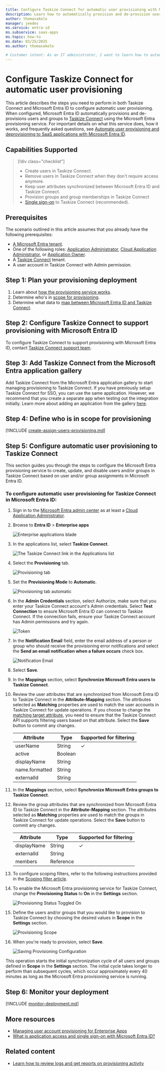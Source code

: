 ```yaml
---
title: Configure Taskize Connect for automatic user provisioning with Microsoft Entra ID
description: Learn how to automatically provision and de-provision user accounts from Microsoft Entra ID to Taskize Connect.
author: thomasakelo
manager: jeedes
ms.service: entra-id
ms.subservice: saas-apps
ms.topic: how-to
ms.date: 03/25/2025
ms.author: thomasakelo

# Customer intent: As an IT administrator, I want to learn how to automatically provision and deprovision user accounts from Microsoft Entra ID to Taskize Connect so that I can streamline the user management process and ensure that users have the appropriate access to Taskize Connect.
---
```


# Configure Taskize Connect for automatic user provisioning

This article describes the steps you need to perform in both Taskize Connect and Microsoft Entra ID to configure automatic user provisioning. When configured, Microsoft Entra ID automatically provisions and de-provisions users and groups to [Taskize Connect](https://www.taskize.com/) using the Microsoft Entra provisioning service. For important details on what this service does, how it works, and frequently asked questions, see [Automate user provisioning and deprovisioning to SaaS applications with Microsoft Entra ID](~/identity/app-provisioning/user-provisioning.md). 


## Capabilities Supported
> [!div class="checklist"]
> * Create users in Taskize Connect.
> * Remove users in Taskize Connect when they don't require access anymore.
> * Keep user attributes synchronized between Microsoft Entra ID and Taskize Connect.
> * Provision groups and group memberships in Taskize Connect
> * [Single sign-on](taskize-connect-tutorial.md) to Taskize Connect (recommended).

## Prerequisites

The scenario outlined in this article assumes that you already have the following prerequisites:

* [A Microsoft Entra tenant](~/identity-platform/quickstart-create-new-tenant.md). 
* One of the following roles: [Application Administrator](/entra/identity/role-based-access-control/permissions-reference#application-administrator), [Cloud Application Administrator](/entra/identity/role-based-access-control/permissions-reference#cloud-application-administrator), or [Application Owner](/entra/fundamentals/users-default-permissions#owned-enterprise-applications). 
* A [Taskize Connect](https://www.taskize.com/) tenant.
* A user account in Taskize Connect with Admin permission.


## Step 1: Plan your provisioning deployment
1. Learn about [how the provisioning service works](~/identity/app-provisioning/user-provisioning.md).
1. Determine who's in [scope for provisioning](~/identity/app-provisioning/define-conditional-rules-for-provisioning-user-accounts.md).
1. Determine what data to [map between Microsoft Entra ID and Taskize Connect](~/identity/app-provisioning/customize-application-attributes.md). 

<a name='step-2-configure-taskize-connect-to-support-provisioning-with-azure-ad'></a>

## Step 2: Configure Taskize Connect to support provisioning with Microsoft Entra ID

To configure Taskize Connect to support provisioning with Microsoft Entra ID, contact [Taskize Connect support team](mailto:support@taskize.com).

<a name='step-3-add-taskize-connect-from-the-azure-ad-application-gallery'></a>

## Step 3: Add Taskize Connect from the Microsoft Entra application gallery



Add Taskize Connect from the Microsoft Entra application gallery to start managing provisioning to Taskize Connect. If you have previously setup Taskize Connect for SSO, you can use the same application. However, we recommend that you create a separate app when testing out the integration initially. Learn more about adding an application from the gallery [here](~/identity/enterprise-apps/add-application-portal.md).

## Step 4: Define who is in scope for provisioning 

[!INCLUDE [create-assign-users-provisioning.md](~/identity/saas-apps/includes/create-assign-users-provisioning.md)]

## Step 5: Configure automatic user provisioning to Taskize Connect 

This section guides you through the steps to configure the Microsoft Entra provisioning service to create, update, and disable users and/or groups in Taskize Connect based on user and/or group assignments in Microsoft Entra ID.

<a name='to-configure-automatic-user-provisioning-for-taskize-connect-in-azure-ad'></a>

### To configure automatic user provisioning for Taskize Connect in Microsoft Entra ID:

1. Sign in to the [Microsoft Entra admin center](https://entra.microsoft.com) as at least a [Cloud Application Administrator](~/identity/role-based-access-control/permissions-reference.md#cloud-application-administrator).
1. Browse to **Entra ID** > **Enterprise apps**

	![Enterprise applications blade](common/enterprise-applications.png)

1. In the applications list, select **Taskize Connect**.

	![The Taskize Connect link in the Applications list](common/all-applications.png)

1. Select the **Provisioning** tab.

	![Provisioning tab](common/provisioning.png)

1. Set the **Provisioning Mode** to **Automatic**.

	![Provisioning tab automatic](common/provisioning-automatic.png)

1. In the **Admin Credentials** section, select Authorize, make sure that you enter your Taskize Connect account's Admin credentials. Select **Test Connection** to ensure Microsoft Entra ID can connect to Taskize Connect. If the connection fails, ensure your Taskize Connect account has Admin permissions and try again.

   ![Token](media/taskize-connect-provisioning-tutorial/taskize-connect-authorize.png)
1. In the **Notification Email** field, enter the email address of a person or group who should receive the provisioning error notifications and select the **Send an email notification when a failure occurs** check box.

	![Notification Email](common/provisioning-notification-email.png)

1. Select **Save**.

1. In the **Mappings** section, select **Synchronize Microsoft Entra users to Taskize Connect**.

1. Review the user attributes that are synchronized from Microsoft Entra ID to Taskize Connect in the **Attribute-Mapping** section. The attributes selected as **Matching** properties are used to match the user accounts in Taskize Connect for update operations. If you choose to change the [matching target attribute](~/identity/app-provisioning/customize-application-attributes.md), you need to ensure that the Taskize Connect API supports filtering users based on that attribute. Select the **Save** button to commit any changes.

   |Attribute|Type|Supported for filtering|
   |---|---|---|
   |userName|String|&check;
   |active|Boolean|   
   |displayName|String|
   |name.formatted|String|
   |externalId|String|
   
1. In the **Mappings** section, select **Synchronize Microsoft Entra groups to Taskize Connect**.

1. Review the group attributes that are synchronized from Microsoft Entra ID to Taskize Connect in the **Attribute-Mapping** section. The attributes selected as **Matching** properties are used to match the groups in Taskize Connect for update operations. Select the **Save** button to commit any changes.

      |Attribute|Type|Supported for filtering|
      |---|---|---|
      |displayName|String|&check;
      |externalId|String|
      |members|Reference|

1. To configure scoping filters, refer to the following instructions provided in the [Scoping filter  article](~/identity/app-provisioning/define-conditional-rules-for-provisioning-user-accounts.md).

1. To enable the Microsoft Entra provisioning service for Taskize Connect, change the **Provisioning Status** to **On** in the **Settings** section.

	![Provisioning Status Toggled On](common/provisioning-toggle-on.png)

1. Define the users and/or groups that you would like to provision to Taskize Connect by choosing the desired values in **Scope** in the **Settings** section.

	![Provisioning Scope](common/provisioning-scope.png)

1. When you're ready to provision, select **Save**.

	![Saving Provisioning Configuration](common/provisioning-configuration-save.png)

This operation starts the initial synchronization cycle of all users and groups defined in **Scope** in the **Settings** section. The initial cycle takes longer to perform than subsequent cycles, which occur approximately every 40 minutes as long as the Microsoft Entra provisioning service is running. 

## Step 6: Monitor your deployment

[!INCLUDE [monitor-deployment.md](~/identity/saas-apps/includes/monitor-deployment.md)]

## More resources

* [Managing user account provisioning for Enterprise Apps](~/identity/app-provisioning/configure-automatic-user-provisioning-portal.md)
* [What is application access and single sign-on with Microsoft Entra ID?](~/identity/enterprise-apps/what-is-single-sign-on.md)

## Related content

* [Learn how to review logs and get reports on provisioning activity](~/identity/app-provisioning/check-status-user-account-provisioning.md)
